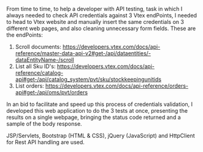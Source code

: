 From time to time, to help a developer with API testing, task in which I always needed to check API credentials against 3 Vtex endPoints, I needed to head to Vtex website and manually insert the same credentials on 3 different web pages, and also cleaning unnecessary form fields. These are the endPoints:

1) Scroll documents: https://developers.vtex.com/docs/api-reference/master-data-api-v2#get-/api/dataentities/-dataEntityName-/scroll
2) List all Sku ID's: https://developers.vtex.com/docs/api-reference/catalog-api#get-/api/catalog_system/pvt/sku/stockkeepingunitids
3) List orders: https://developers.vtex.com/docs/api-reference/orders-api#get-/api/oms/pvt/orders

In an bid to facilitate and speed up this process of credentials validation, I developed this web application to do the 3 tests at once, presenting the results on a single webpage, bringing the status code returned and a sample of the body response.

JSP/Servlets, Bootstrap (HTML & CSS), jQuery (JavaScript) and HttpClient for Rest API handling are used.
